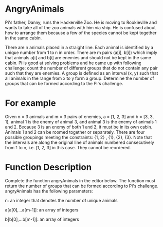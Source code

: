 # AngryAnimals
Pi's father, Danny, runs the Hackerville Zoo. He is moving to Rookieville and wants to take all of the zoo animals with him via ship. He is confused about how to arrange them because a few of the species cannot be kept together in the same cabin.

There are n animals placed in a straight line. Each animal is identified
by a unique number from 1 to n in order. There are m pairs (a[i], b[i])
which imply that animals a[i] and b[i] are enemies and should not be
kept in the same cabin. Pi is good at solving problems and he came up
with following challenge: count the number of different groups that
do not contain any pair such that they are enemies. A group is defined
as an interval (x, y) such that all animals in the range from x to y form a
group. Determine the number of groups that can be formed according
to the Pi's challenge.


# For example 
Given n = 3 animals and m = 3 pairs of enemies, a = [1, 2,
3] and b = [3, 3, 1], animal 1 is the enemy of animal 3, and animal 3 is
the enemy of animals 1 and 2. Because 3 is an enemy of both 1 and 2, it
must be in its own cabin. Animals 1 and 2 can be roomed together or
separately. There are four possible groupings meeting the constraints:
{1, 2} , {1}, {2}, {3}. Note that the intervals are along the original line of
animals numbered consecutively from 1 to n, i.e. [1, 2, 3] in this case.
They cannot be reordered.

# Function Description
Complete the function angryAnimals in the editor below. The function
must return the number of groups that can be formed according to Pi's
challenge.
angryAnimals has the following parameters:

n: an integer that denotes the number of unique animals

a[a[0],...a[m-1]]: an array of integers

b[b[0],...b[m-1]]: an array of integers
